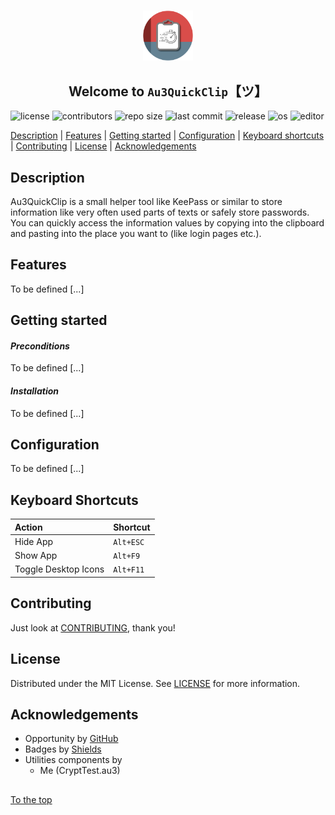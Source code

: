 #####

<p align="center">
    <img src="images/icon.png" width="80" />
    <h2 align="center">Welcome to <code>Au3QuickClip</code>【ツ】</h2>
</p>

![license](https://img.shields.io/badge/license-MIT-ff69b4.svg?style=flat-square&logo=spdx)
![contributors](https://img.shields.io/github/contributors/Sven-Seyfert/Au3QuickClip.svg?style=flat-square&logo=github)
![repo size](https://img.shields.io/github/repo-size/Sven-Seyfert/Au3QuickClip.svg?style=flat-square&logo=github)
![last commit](https://img.shields.io/github/last-commit/Sven-Seyfert/Au3QuickClip.svg?style=flat-square&logo=github)
![release](https://img.shields.io/github/release/Sven-Seyfert/Au3QuickClip.svg?style=flat-square&logo=github)
![os](https://img.shields.io/badge/os-windows-yellow.svg?style=flat-square&logo=windows)
![editor](https://img.shields.io/badge/editor-VSCode-blueviolet.svg?style=flat-square&logo=visual-studio-code)

[Description](#description) | [Features](#features) | [Getting started](#getting-started) | [Configuration](#configuration) | [Keyboard shortcuts](#keyboard-shortcuts) | [Contributing](#contributing) | [License](#license) | [Acknowledgements](#acknowledgements)

## Description

Au3QuickClip is a small helper tool like KeePass or similar to store information like very often used parts of texts or safely store passwords. You can quickly access the information values by copying into the clipboard and pasting into the place you want to (like login pages etc.).

## Features

To be defined [...]

## Getting started

#### *Preconditions*

To be defined [...]

#### *Installation*

To be defined [...]

## Configuration

To be defined [...]

## Keyboard Shortcuts

| Action               | Shortcut  |
| :---                 | :---      |
| Hide App             | `Alt+ESC` |
| Show App             | `Alt+F9`  |
| Toggle Desktop Icons | `Alt+F11` |

## Contributing

Just look at [CONTRIBUTING](https://github.com/Sven-Seyfert/Au3QuickClip/blob/main/docs/CONTRIBUTING.md), thank you!

## License

Distributed under the MIT License. See [LICENSE](https://github.com/Sven-Seyfert/Au3QuickClip/blob/main/LICENSE.md) for more information.

## Acknowledgements

- Opportunity by [GitHub](https://github.com)
- Badges by [Shields](https://shields.io)
- Utilities components by
  - Me (CryptTest.au3)

##

[To the top](#)
